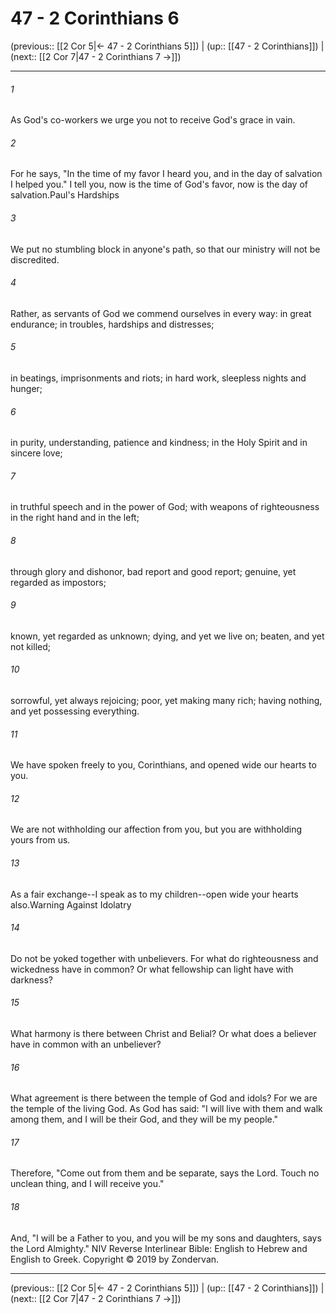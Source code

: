 # 47 - 2 Corinthians 6

(previous:: [[2 Cor 5|← 47 - 2 Corinthians 5]]) | (up:: [[47 - 2 Corinthians]]) | (next:: [[2 Cor 7|47 - 2 Corinthians 7 →]])

***


###### 1 
As God's co-workers we urge you not to receive God's grace in vain. 

###### 2 
For he says, "In the time of my favor I heard you, and in the day of salvation I helped you." I tell you, now is the time of God's favor, now is the day of salvation.Paul's Hardships 

###### 3 
We put no stumbling block in anyone's path, so that our ministry will not be discredited. 

###### 4 
Rather, as servants of God we commend ourselves in every way: in great endurance; in troubles, hardships and distresses; 

###### 5 
in beatings, imprisonments and riots; in hard work, sleepless nights and hunger; 

###### 6 
in purity, understanding, patience and kindness; in the Holy Spirit and in sincere love; 

###### 7 
in truthful speech and in the power of God; with weapons of righteousness in the right hand and in the left; 

###### 8 
through glory and dishonor, bad report and good report; genuine, yet regarded as impostors; 

###### 9 
known, yet regarded as unknown; dying, and yet we live on; beaten, and yet not killed; 

###### 10 
sorrowful, yet always rejoicing; poor, yet making many rich; having nothing, and yet possessing everything. 

###### 11 
We have spoken freely to you, Corinthians, and opened wide our hearts to you. 

###### 12 
We are not withholding our affection from you, but you are withholding yours from us. 

###### 13 
As a fair exchange--I speak as to my children--open wide your hearts also.Warning Against Idolatry 

###### 14 
Do not be yoked together with unbelievers. For what do righteousness and wickedness have in common? Or what fellowship can light have with darkness? 

###### 15 
What harmony is there between Christ and Belial? Or what does a believer have in common with an unbeliever? 

###### 16 
What agreement is there between the temple of God and idols? For we are the temple of the living God. As God has said: "I will live with them and walk among them, and I will be their God, and they will be my people." 

###### 17 
Therefore, "Come out from them and be separate, says the Lord. Touch no unclean thing, and I will receive you." 

###### 18 
And, "I will be a Father to you, and you will be my sons and daughters, says the Lord Almighty." NIV Reverse Interlinear Bible: English to Hebrew and English to Greek. Copyright © 2019 by Zondervan.

***

(previous:: [[2 Cor 5|← 47 - 2 Corinthians 5]]) | (up:: [[47 - 2 Corinthians]]) | (next:: [[2 Cor 7|47 - 2 Corinthians 7 →]])

